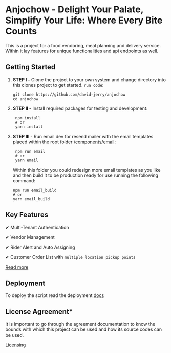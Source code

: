 # Anjochow - Delight Your Palate, Simplify Your Life: Where Every Bite Counts

This is a project for a food vendoring, meal planning and delivery service. Within it lay features for unique functionalities and api endpoints as well.

## Getting Started

1. **STEP I -** Clone the project to your own system and change directory into this clones project to get started. `run code`:

   ```shell
   git clone https://github.com/david-jerry/anjochow
   cd anjochow
   ```

2. **STEP II -** Install required packages for testing and development:

   ```shell
    npm install 
    # or
    yarn install
   ```

3. **STEP III -** Run email dev for resend mailer with the email templates placed within the root folder [/components/email](/src/components/email/):

   ```shell
    npm run email
    # or
    yarn email
   ```

    Within this folder you could redesign more email templates as you like and then build it to be production ready for use running the following command:

    ```shell
    npm run email_build
    # or
    yarn email_build
    ```

## Key Features

✔ Multi-Tenant Authentication

✔ Vendor Management

✔ Rider Alert and Auto Assigning

✔ Customer Order List with `multiple location pickup points`

[Read more](https://anjochow.com/about/features)

## Deployment

To deploy the script read the deployment [docs](/DEPLOY.md)

## License Agreement*

It is important to go through the agreement documentation to know the bounds with which this project can be used and how its source codes can be used.

[Licensing](/LICENSE)